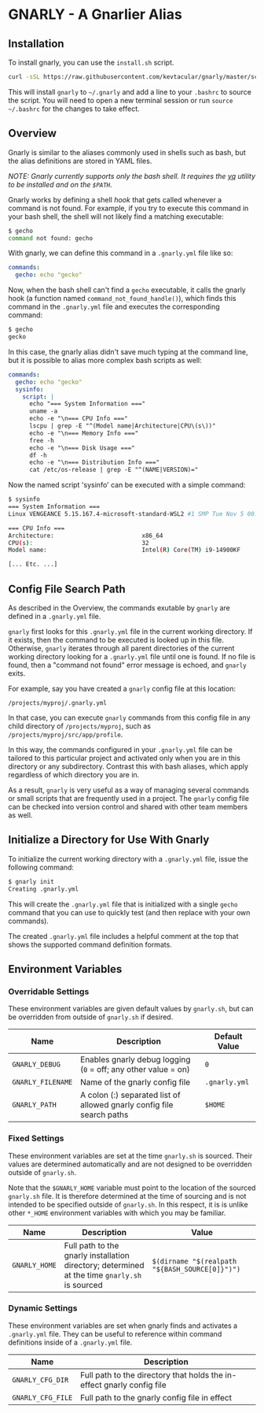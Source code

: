 # GNARLY - A Gnarlier Alias

## Installation

To install gnarly, you can use the `install.sh` script.

```bash
curl -sSL https://raw.githubusercontent.com/kevtacular/gnarly/master/scripts/install.sh | bash
```

This will install `gnarly` to `~/.gnarly` and add a line to your `.bashrc` to source the script. You will need to open a new terminal session or run `source ~/.bashrc` for the changes to take effect.

## Overview

Gnarly is similar to the aliases commonly used in shells such as bash, but the
alias definitions are stored in YAML files.

_NOTE: Gnarly currently supports only the bash shell. It requires the
[yq](https://github.com/mikefarah/yq/#install) utility to be installed and on
the `$PATH`._

Gnarly works by defining a shell _hook_ that gets called whenever a command is
not found. For example, if you try to execute this command in your bash shell,
the shell will not likely find a matching executable:

```bash
$ gecho
command not found: gecho
```

With gnarly, we can define this command in a `.gnarly.yml` file like so:

```yaml
commands:
  gecho: echo "gecko"
```

Now, when the bash shell can't find a `gecho` executable, it calls the gnarly
hook (a function named `command_not_found_handle()`), which finds this command
in the `.gnarly.yml` file and executes the corresponding command:

```bash
$ gecho
gecko
```

In this case, the gnarly alias didn't save much typing at the command line, but
it is possible to alias more complex bash scripts as well:

```yaml
commands:
  gecho: echo "gecko"
  sysinfo:
    script: |
      echo "=== System Information ==="
      uname -a
      echo -e "\n=== CPU Info ==="
      lscpu | grep -E "^(Model name|Architecture|CPU\(s\))"
      echo -e "\n=== Memory Info ==="
      free -h
      echo -e "\n=== Disk Usage ==="
      df -h
      echo -e "\n=== Distribution Info ==="
      cat /etc/os-release | grep -E "^(NAME|VERSION)="
```

Now the named script 'sysinfo' can be executed with a simple command:

```bash
$ sysinfo
=== System Information ===
Linux VENGEANCE 5.15.167.4-microsoft-standard-WSL2 #1 SMP Tue Nov 5 00:21:55 UTC 2024 x86_64 x86_64 x86_64 GNU/Linux

=== CPU Info ===
Architecture:                         x86_64
CPU(s):                               32
Model name:                           Intel(R) Core(TM) i9-14900KF

[... Etc. ...]
```

## Config File Search Path

As described in the Overview, the commands exutable by `gnarly` are defined in
a `.gnarly.yml` file.

`gnarly` first looks for this `.gnarly.yml` file in the current working
directory. If it exists, then the command to be executed is looked up in this
file. Otherwise, `gnarly` iterates through all parent directories of the
current working directory looking for a `.gnarly.yml` file until one is found.
If no file is found, then a "command not found" error message is echoed, and
`gnarly` exits.

For example, say you have created a `gnarly` config file at this location:

`/projects/myproj/.gnarly.yml`

In that case, you can execute `gnarly` commands from this config file in any
child directory of `/projects/myproj`, such as `/projects/myproj/src/app/profile`.

In this way, the commands configured in your `.gnarly.yml` file can be
tailored to this particular project and activated only when you are in this
directory or any subdirectory. Contrast this with bash aliases, which apply
regardless of which directory you are in.

As a result, `gnarly` is very useful as a way of managing several commands or
small scripts that are frequently used in a project. The `gnarly` config file
can be checked into version control and shared with other team members as well.

## Initialize a Directory for Use With Gnarly

To initialize the current working directory with a `.gnarly.yml` file,
issue the following command:

```bash
$ gnarly init
Creating .gnarly.yml
```

This will create the `.gnarly.yml` file that is initialized with a single
`gecho` command that you can use to quickly test (and then replace with your
own commands).

The created `.gnarly.yml` file includes a helpful comment at the top that shows
the supported command definition formats.

## Environment Variables

### Overridable Settings

These environment variables are given default values by `gnarly.sh`, but can
be overridden from outside of `gnarly.sh` if desired.

| Name                 | Description                                                                                   | Default Value |
| -------------------- | --------------------------------------------------------------------------------------------- | ------------- |
| `GNARLY_DEBUG`       | Enables gnarly debug logging (`0` = off; any other value = on)                                | `0`           |
| `GNARLY_FILENAME`    | Name of the gnarly config file                                                                | `.gnarly.yml` |
| `GNARLY_PATH`        | A colon (:) separated list of allowed gnarly config file search paths                         | `$HOME`       |

### Fixed Settings

These environment variables are set at the time `gnarly.sh` is sourced. Their values are determined automatically and
are not designed to be overridden outside of `gnarly.sh`.

Note that the `$GNARLY_HOME` variable must point to the location of the sourced `gnarly.sh` file. It is therefore
determined at the time of sourcing and is not intended to be specified outside of `gnarly.sh`. In this respect, it
is is unlike other `*_HOME` environment variables with which you may be familiar.

| Name                 | Description                                                                                   | Value                                          |
| -------------------- | --------------------------------------------------------------------------------------------- | ---------------------------------------------- |
| `GNARLY_HOME`        | Full path to the gnarly installation directory; determined at the time `gnarly.sh` is sourced | `$(dirname "$(realpath "${BASH_SOURCE[0]}")")` |

### Dynamic Settings

These environment variables are set when gnarly finds and activates a `.gnarly.yml` file. They can be useful to
reference within command definitions inside of a `.gnarly.yml` file.

| Name                 | Description                                                                                 |
| -------------------- | ------------------------------------------------------------------------------------------- |
| `GNARLY_CFG_DIR`     | Full path to the directory that holds the in-effect gnarly config file                      |
| `GNARLY_CFG_FILE`    | Full path to the gnarly config file in effect                                               |
